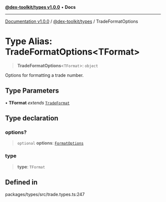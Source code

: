 [**@dex-toolkit/types v1.0.0**](../README.md) • **Docs**

***

[Documentation v1.0.0](../../../packages.md) / [@dex-toolkit/types](../README.md) / TradeFormatOptions

# Type Alias: TradeFormatOptions\<TFormat\>

> **TradeFormatOptions**\<`TFormat`\>: `object`

Options for formatting a trade number.

## Type Parameters

• **TFormat** *extends* [`TradeFormat`](TradeFormat.md)

## Type declaration

### options?

> `optional` **options**: [`FormatOptions`](FormatOptions.md)

### type

> **type**: `TFormat`

## Defined in

packages/types/src/trade.types.ts:247
